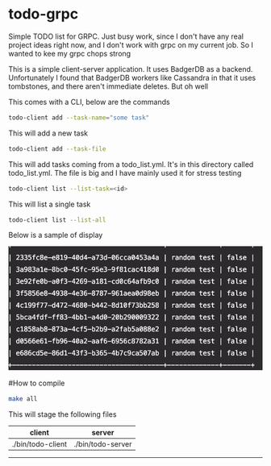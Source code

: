 # todo-grpc

Simple TODO list for GRPC.  Just busy work, since I don't have any real project ideas right now, and I don't work with grpc on my current job.  So I wanted to kee my grpc chops strong


This is a simple client-server application.  It uses BadgerDB as a backend.   Unfortunately I found that BadgerDB workers like Cassandra in that it uses tombstones, and there aren't immediate deletes.  But oh well


This comes with a CLI, below are the commands


```bash
todo-client add --task-name="some task"
```

This will add a new task
 
```bash
todo-client add --task-file
```
This will add tasks coming from a todo_list.yml.  It's in this directory called todo_list.yml.  The file is big and I have mainly used it for stress testing


```bash
todo-client list --list-task=<id>
```

This will list a single task

```bash
todo-client list --list-all
```

Below is a sample of display

![](asset/img.png)


#How to compile

```bash
make all
```

This will stage the following files

|client|server|
-------|---------
|./bin/todo-client| ./bin/todo-server|
-------------


